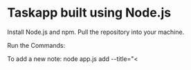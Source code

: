 # Taskapp built using Node.js 
Install Node.js and npm. Pull the repository into your machine.

Run the Commands:

To add a new note: node app.js add --title="<<Title>>" --body="<<Desc>>"

To remove a note: node app.js remove --title="<<TITLE>>"
  
To read a note: node app.js read --title="<<TITLE>>"
  
To list a note: node app.js list --title="<<TITLE>>"



